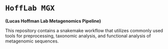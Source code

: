 # `HoffLab MGX`

**(Lucas Hoffman Lab Metagenomics Pipeline)**

This repository contains a snakemake workflow that utilizes commonly used tools for preprocessing, taxonomic analysis, and functional analysis of metagenomic sequences.